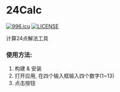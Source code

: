 # 24Calc

[![996.icu](https://img.shields.io/badge/link-996.icu-red.svg)](https://996.icu)
[![LICENSE](https://img.shields.io/badge/license-Anti%20996-blue.svg)](https://github.com/996icu/996.ICU/blob/master/LICENSE)

计算24点解法工具

### 使用方法:

1. 构建 & 安装
2. 打开应用, 在四个输入框输入四个数字(1~13)
3. 点击按钮
